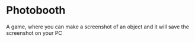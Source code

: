 # Photobooth
A game, where you can make a screenshot of an object and it will save the screenshot on your PC
